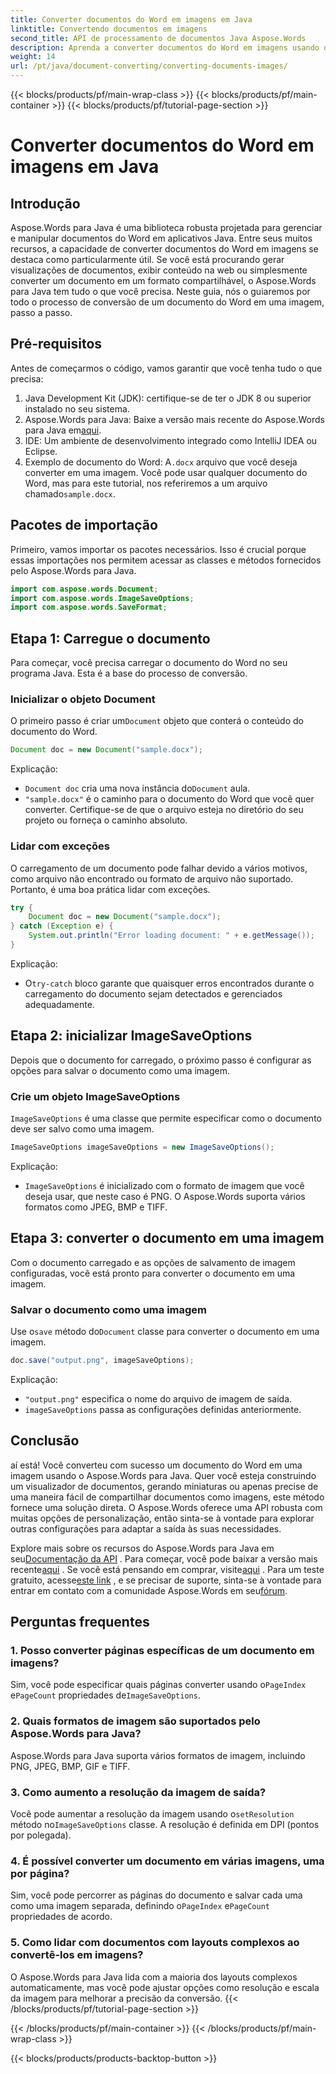 ```yaml
---
title: Converter documentos do Word em imagens em Java
linktitle: Convertendo documentos em imagens
second_title: API de processamento de documentos Java Aspose.Words
description: Aprenda a converter documentos do Word em imagens usando o Aspose.Words para Java. Guia passo a passo, completo com exemplos de código e FAQs.
weight: 14
url: /pt/java/document-converting/converting-documents-images/
---
```


{{< blocks/products/pf/main-wrap-class >}}
{{< blocks/products/pf/main-container >}}
{{< blocks/products/pf/tutorial-page-section >}}

# Converter documentos do Word em imagens em Java


## Introdução

Aspose.Words para Java é uma biblioteca robusta projetada para gerenciar e manipular documentos do Word em aplicativos Java. Entre seus muitos recursos, a capacidade de converter documentos do Word em imagens se destaca como particularmente útil. Se você está procurando gerar visualizações de documentos, exibir conteúdo na web ou simplesmente converter um documento em um formato compartilhável, o Aspose.Words para Java tem tudo o que você precisa. Neste guia, nós o guiaremos por todo o processo de conversão de um documento do Word em uma imagem, passo a passo.

## Pré-requisitos

Antes de começarmos o código, vamos garantir que você tenha tudo o que precisa:

1. Java Development Kit (JDK): certifique-se de ter o JDK 8 ou superior instalado no seu sistema.
2.  Aspose.Words para Java: Baixe a versão mais recente do Aspose.Words para Java em[aqui](https://releases.aspose.com/words/java/).
3. IDE: Um ambiente de desenvolvimento integrado como IntelliJ IDEA ou Eclipse.
4. Exemplo de documento do Word: A`.docx` arquivo que você deseja converter em uma imagem. Você pode usar qualquer documento do Word, mas para este tutorial, nos referiremos a um arquivo chamado`sample.docx`.

## Pacotes de importação

Primeiro, vamos importar os pacotes necessários. Isso é crucial porque essas importações nos permitem acessar as classes e métodos fornecidos pelo Aspose.Words para Java.

```java
import com.aspose.words.Document;
import com.aspose.words.ImageSaveOptions;
import com.aspose.words.SaveFormat;
```

## Etapa 1: Carregue o documento

Para começar, você precisa carregar o documento do Word no seu programa Java. Esta é a base do processo de conversão.

### Inicializar o objeto Document

 O primeiro passo é criar um`Document` objeto que conterá o conteúdo do documento do Word.

```java
Document doc = new Document("sample.docx");
```

Explicação:
- `Document doc` cria uma nova instância do`Document` aula.
- `"sample.docx"` é o caminho para o documento do Word que você quer converter. Certifique-se de que o arquivo esteja no diretório do seu projeto ou forneça o caminho absoluto.

### Lidar com exceções

O carregamento de um documento pode falhar devido a vários motivos, como arquivo não encontrado ou formato de arquivo não suportado. Portanto, é uma boa prática lidar com exceções.

```java
try {
    Document doc = new Document("sample.docx");
} catch (Exception e) {
    System.out.println("Error loading document: " + e.getMessage());
}
```

Explicação:
-  O`try-catch` bloco garante que quaisquer erros encontrados durante o carregamento do documento sejam detectados e gerenciados adequadamente.

## Etapa 2: inicializar ImageSaveOptions

Depois que o documento for carregado, o próximo passo é configurar as opções para salvar o documento como uma imagem.

### Crie um objeto ImageSaveOptions

`ImageSaveOptions` é uma classe que permite especificar como o documento deve ser salvo como uma imagem.

```java
ImageSaveOptions imageSaveOptions = new ImageSaveOptions();
```

Explicação:
- `ImageSaveOptions` é inicializado com o formato de imagem que você deseja usar, que neste caso é PNG. O Aspose.Words suporta vários formatos como JPEG, BMP e TIFF.

## Etapa 3: converter o documento em uma imagem

Com o documento carregado e as opções de salvamento de imagem configuradas, você está pronto para converter o documento em uma imagem.

### Salvar o documento como uma imagem

 Use o`save` método do`Document` classe para converter o documento em uma imagem.

```java
doc.save("output.png", imageSaveOptions);
```

Explicação:
- `"output.png"` especifica o nome do arquivo de imagem de saída.
- `imageSaveOptions` passa as configurações definidas anteriormente.

## Conclusão

aí está! Você converteu com sucesso um documento do Word em uma imagem usando o Aspose.Words para Java. Quer você esteja construindo um visualizador de documentos, gerando miniaturas ou apenas precise de uma maneira fácil de compartilhar documentos como imagens, este método fornece uma solução direta. O Aspose.Words oferece uma API robusta com muitas opções de personalização, então sinta-se à vontade para explorar outras configurações para adaptar a saída às suas necessidades.

 Explore mais sobre os recursos do Aspose.Words para Java em seu[Documentação da API](https://reference.aspose.com/words/java/) . Para começar, você pode baixar a versão mais recente[aqui](https://releases.aspose.com/words/java/) . Se você está pensando em comprar, visite[aqui](https://purchase.aspose.com/buy) . Para um teste gratuito, acesse[este link](https://releases.aspose.com/) , e se precisar de suporte, sinta-se à vontade para entrar em contato com a comunidade Aspose.Words em seu[fórum](https://forum.aspose.com/c/words/8).
## Perguntas frequentes

### 1. Posso converter páginas específicas de um documento em imagens?

 Sim, você pode especificar quais páginas converter usando o`PageIndex` e`PageCount` propriedades de`ImageSaveOptions`.

### 2. Quais formatos de imagem são suportados pelo Aspose.Words para Java?

Aspose.Words para Java suporta vários formatos de imagem, incluindo PNG, JPEG, BMP, GIF e TIFF.

### 3. Como aumento a resolução da imagem de saída?

 Você pode aumentar a resolução da imagem usando o`setResolution` método no`ImageSaveOptions` classe. A resolução é definida em DPI (pontos por polegada).

### 4. É possível converter um documento em várias imagens, uma por página?

 Sim, você pode percorrer as páginas do documento e salvar cada uma como uma imagem separada, definindo o`PageIndex` e`PageCount` propriedades de acordo.

### 5. Como lidar com documentos com layouts complexos ao convertê-los em imagens?

O Aspose.Words para Java lida com a maioria dos layouts complexos automaticamente, mas você pode ajustar opções como resolução e escala da imagem para melhorar a precisão da conversão.
{{< /blocks/products/pf/tutorial-page-section >}}

{{< /blocks/products/pf/main-container >}}
{{< /blocks/products/pf/main-wrap-class >}}

{{< blocks/products/products-backtop-button >}}

